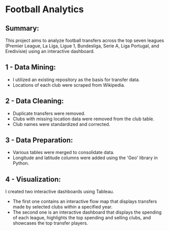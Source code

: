 # Football Analytics

## Summary:
This project aims to analyze football transfers across the top seven leagues (Premier League, La Liga, Ligue 1, Bundesliga, Serie A, Liga Portugal, and Eredivisie) using an interactive dashboard.

## 1 - Data Mining:
- I utilized an existing repository as the basis for transfer data.
- Locations of each club were scraped from Wikipedia.

## 2 - Data Cleaning:
- Duplicate transfers were removed.
- Clubs with missing location data were removed from the club table.
- Club names were standardized and corrected.

## 3 - Data Preparation:
- Various tables were merged to consolidate data.
- Longitude and latitude columns were added using the 'Geo' library in Python.

## 4 - Visualization:
I created two interactive dashboards using Tableau. 
- The first one contains an interactive flow map that displays transfers made by selected clubs within a specified year. 
- The second one is an interactive dashboard that displays the spending of each league, highlights the top spending and selling clubs, and showcases the top transfer players.
